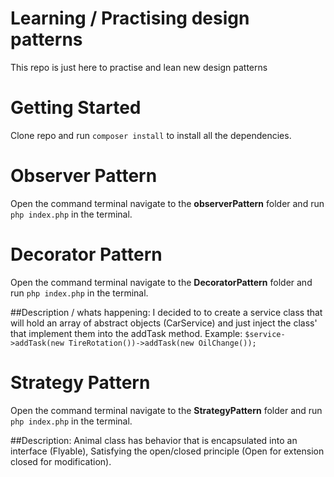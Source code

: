 # Learning / Practising design patterns
This repo is just here to practise and lean new design patterns

# Getting Started

Clone repo and run `composer install` to install all the dependencies.

# Observer Pattern
Open the command terminal navigate to the **observerPattern** folder and run `php index.php` in the terminal.

# Decorator Pattern
Open the command terminal navigate to the **DecoratorPattern** folder and run `php index.php` in the terminal.

##Description / whats happening:
I decided to to create a service class that will hold an array of abstract objects (CarService) and just inject the class' that implement them into the addTask method.
Example: ```$service->addTask(new TireRotation())->addTask(new OilChange());```

# Strategy Pattern
Open the command terminal navigate to the **StrategyPattern** folder and run `php index.php` in the terminal.

##Description:
Animal class has behavior that is encapsulated into an interface (Flyable), Satisfying the open/closed principle (Open for extension closed for modification).